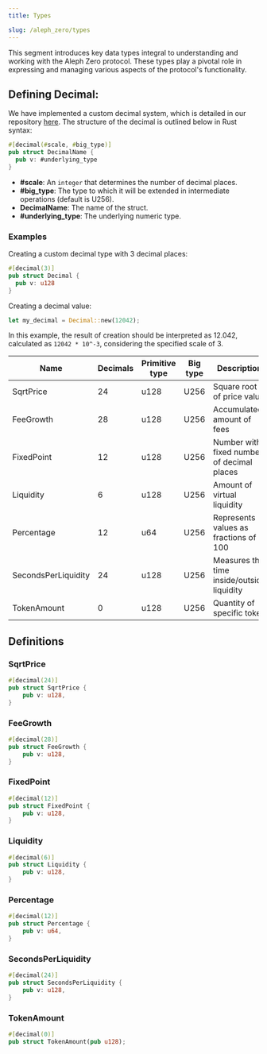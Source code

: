 ```yaml
---
title: Types

slug: /aleph_zero/types
---
```


This segment introduces key data types integral to understanding and working with the Aleph Zero protocol. These types play a pivotal role in expressing and managing various aspects of the protocol's functionality.

## Defining Decimal:
We have implemented a custom decimal system, which is detailed in our repository [here](https://github.com/invariant-labs/decimal). The structure of the decimal is outlined below in Rust syntax:
```rust
#[decimal(#scale, #big_type)]
pub struct DecimalName {
  pub v: #underlying_type
}
```
- **#scale**: An `integer` that determines the number of decimal places.
- **#big_type**: The type to which it will be extended in intermediate operations (default is U256).
- **DecimalName**: The name of the struct.
- **#underlying_type**: The underlying numeric type.

### Examples

Creating a custom decimal type with 3 decimal places:

```rust
#[decimal(3)]
pub struct Decimal {
  pub v: u128
}
```

Creating a decimal value:

```rust
let my_decimal = Decimal::new(12042);
```
In this example, the result of creation should be interpreted as 12.042, calculated as `12042 * 10^-3`, considering the specified scale of 3.

|Name|Decimals|Primitive type|Big type|Description|
|-|-|-|-|-|
|SqrtPrice|24|u128|U256|Square root of price value|
|FeeGrowth|28|u128|U256|Accumulated amount of fees|
|FixedPoint|12|u128|U256|Number with fixed number of decimal places|
|Liquidity|6|u128|U256|Amount of virtual liquidity|
|Percentage|12|u64|U256|Represents values as fractions of 100|
|SecondsPerLiquidity|24|u128|U256|Measures the time inside/outside liquidity|
|TokenAmount|0|u128|U256|Quantity of specific token|

## Definitions

### SqrtPrice

```rust
#[decimal(24)]
pub struct SqrtPrice {
    pub v: u128,
}
```

### FeeGrowth
```rust
#[decimal(28)]
pub struct FeeGrowth {
    pub v: u128,
}
```
### FixedPoint
```rust
#[decimal(12)]
pub struct FixedPoint {
    pub v: u128,
}
```
### Liquidity
```rust
#[decimal(6)]
pub struct Liquidity {
    pub v: u128,
}
```
### Percentage
```rust
#[decimal(12)]
pub struct Percentage {
    pub v: u64,
}
```
### SecondsPerLiquidity
```rust
#[decimal(24)]
pub struct SecondsPerLiquidity {
    pub v: u128,
}
```
### TokenAmount
```rust
#[decimal(0)]
pub struct TokenAmount(pub u128);
```